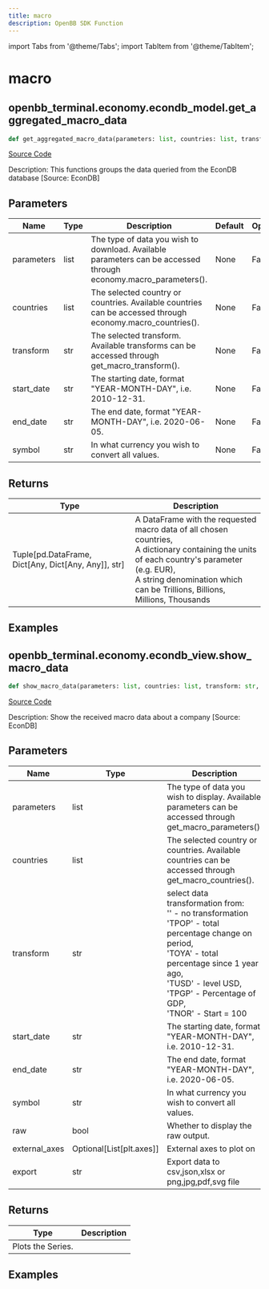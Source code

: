 ```yaml
---
title: macro
description: OpenBB SDK Function
---
```


import Tabs from '@theme/Tabs';
import TabItem from '@theme/TabItem';

# macro

<Tabs>
<TabItem value="model" label="Model" default>

## openbb_terminal.economy.econdb_model.get_aggregated_macro_data

```python title='openbb_terminal/economy/econdb_model.py'
def get_aggregated_macro_data(parameters: list, countries: list, transform: str, start_date: str, end_date: str, symbol: str) -> Tuple
```
[Source Code](https://github.com/OpenBB-finance/OpenBBTerminal/tree/main/openbb_terminal/economy/econdb_model.py#L656)

Description: This functions groups the data queried from the EconDB database [Source: EconDB]

## Parameters

| Name | Type | Description | Default | Optional |
| ---- | ---- | ----------- | ------- | -------- |
| parameters | list | The type of data you wish to download. Available parameters can be accessed through economy.macro_parameters(). | None | False |
| countries | list | The selected country or countries. Available countries can be accessed through economy.macro_countries(). | None | False |
| transform | str | The selected transform. Available transforms can be accessed through get_macro_transform(). | None | False |
| start_date | str | The starting date, format "YEAR-MONTH-DAY", i.e. 2010-12-31. | None | False |
| end_date | str | The end date, format "YEAR-MONTH-DAY", i.e. 2020-06-05. | None | False |
| symbol | str | In what currency you wish to convert all values. | None | False |

## Returns

| Type | Description |
| ---- | ----------- |
| Tuple[pd.DataFrame, Dict[Any, Dict[Any, Any]], str] | A DataFrame with the requested macro data of all chosen countries,<br/>A dictionary containing the units of each country's parameter (e.g. EUR),<br/>A string denomination which can be Trillions, Billions, Millions, Thousands |

## Examples



</TabItem>
<TabItem value="view" label="View">

## openbb_terminal.economy.econdb_view.show_macro_data

```python title='openbb_terminal/economy/econdb_view.py'
def show_macro_data(parameters: list, countries: list, transform: str, start_date: str, end_date: str, symbol: str, raw: bool, external_axes: Optional[List[axes]], export: str) -> None
```
[Source Code](https://github.com/OpenBB-finance/OpenBBTerminal/tree/main/openbb_terminal/economy/econdb_view.py#L25)

Description: Show the received macro data about a company [Source: EconDB]

## Parameters

| Name | Type | Description | Default | Optional |
| ---- | ---- | ----------- | ------- | -------- |
| parameters | list | The type of data you wish to display. Available parameters can be accessed through get_macro_parameters(). | None | False |
| countries | list | The selected country or countries. Available countries can be accessed through get_macro_countries(). | None | False |
| transform | str | select data transformation from:<br/>    '' - no transformation<br/>    'TPOP' - total percentage change on period,<br/>    'TOYA' - total percentage since 1 year ago,<br/>    'TUSD' - level USD,<br/>    'TPGP' - Percentage of GDP,<br/>    'TNOR' - Start = 100 | None | False |
| start_date | str | The starting date, format "YEAR-MONTH-DAY", i.e. 2010-12-31. | None | False |
| end_date | str | The end date, format "YEAR-MONTH-DAY", i.e. 2020-06-05. | None | False |
| symbol | str | In what currency you wish to convert all values. | None | False |
| raw | bool | Whether to display the raw output. | None | False |
| external_axes | Optional[List[plt.axes]] | External axes to plot on | None | False |
| export | str | Export data to csv,json,xlsx or png,jpg,pdf,svg file | None | False |

## Returns

| Type | Description |
| ---- | ----------- |
| Plots the Series. |  |

## Examples



</TabItem>
</Tabs>